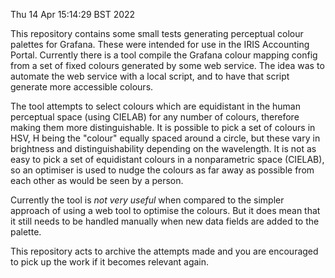 Thu 14 Apr 15:14:29 BST 2022

This repository contains some small tests generating perceptual
colour palettes for Grafana. These were intended for use in the
IRIS Accounting Portal. Currently there is a tool compile the 
Grafana colour mapping config from a set of fixed colours generated
by some web service. The idea was to automate the web service 
with a local script, and to have that script generate more accessible
colours. 

The tool attempts to select colours which are equidistant in the
human perceptual space (using CIELAB) for any number of colours, 
therefore making them more distinguishable. It is possible to
pick a set of colours in HSV, H being the "colour" equally spaced
around a circle, but these vary in brightness and distinguishability
depending on the wavelength. It is not as easy to pick a set of
equidistant colours in a nonparametric space (CIELAB), so an optimiser
is used to nudge the colours as far away as possible from each other
as would be seen by a person.

Currently the tool is *not very useful* when compared to the simpler
approach of using a web tool to optimise the colours. But it does
mean that it still needs to be handled manually when new data fields 
are added to the palette. 

This repository acts to archive the attempts made and you are encouraged
to pick up the work if it becomes relevant again.






